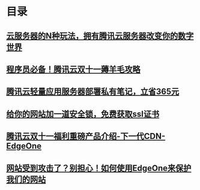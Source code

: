 # 目录



## [云服务器的N种玩法，拥有腾讯云服务器改变你的数字世界](云服务器的N种玩法，拥有腾讯云服务器改变你的数字世界.md)

## [程序员必备！腾讯云双十一薅羊毛攻略](程序员必备！腾讯云双十一薅羊毛攻略.md)

## [腾讯云轻量应用服务器部署私有笔记，立省365元](腾讯云轻量应用服务器部署私有笔记，立省365元.md)

## [给你的网站加一道安全锁，免费获取ssl证书](给你的网站加一道安全锁，免费获取ssl证书.md)

## [腾讯云双十一福利重磅产品介绍-下一代CDN-EdgeOne](腾讯云双十一福利重磅产品介绍-下一代CDN-EdgeOne.md)



## [网站受到攻击了？别担心！如何使用EdgeOne来保护我们的网站](网站受到攻击了？别担心！如何使用EdgeOne来保护我们的网站.md)